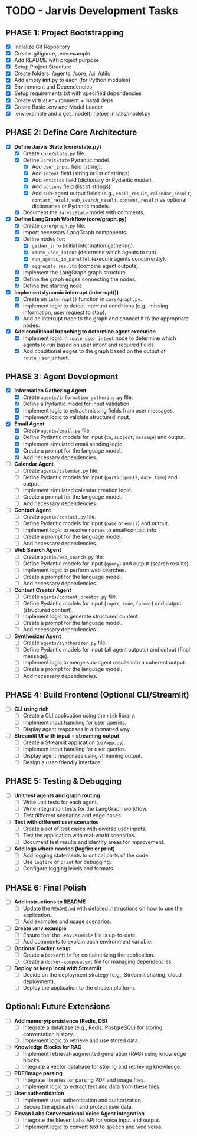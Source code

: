 # TODO - Jarvis Development Tasks

## PHASE 1: Project Bootstrapping

* [x] Initialize Git Repository
* [x] Create .gitignore, .env.example
* [x] Add README with project purpose
* [x] Setup Project Structure
* [x] Create folders: /agents, /core, /ui, /utils
* [x] Add empty **init**.py to each (for Python modules)
* [x] Environment and Dependencies
* [x] Setup requirements.txt with specified dependencies
* [x] Create virtual environment + install deps
* [x] Create Basic .env and Model Loader
* [x] .env.example and a get\_model() helper in utils/model.py

## PHASE 2: Define Core Architecture

* [x] **Define Jarvis State (core/state.py)**
    * [x] Create `core/state.py` file.
    * [x] Define `JarvisState` Pydantic model.
        * [x] Add `user_input` field (string).
        * [x] Add `intent` field (string or list of strings).
        * [x] Add `entities` field (dictionary or Pydantic model).
        * [x] Add `actions` field (list of strings).
        * [x] Add sub-agent output fields (e.g., `email_result`, `calendar_result`, `contact_result`, `web_search_result`, `content_result`) as optional dictionaries or Pydantic models.
    * [x] Document the `JarvisState` model with comments.
* [x] **Define LangGraph Workflow (core/graph.py)**
    * [x] Create `core/graph.py` file.
    * [x] Import necessary LangGraph components.
    * [x] Define nodes for:
        * [x] `gather_info` (initial information gathering).
        * [x] `route_user_intent` (determine which agents to run).
        * [x] `run_agents_in_parallel` (execute agents concurrently).
        * [x] `aggregate_results` (combine agent outputs).
    * [x] Implement the LangGraph graph structure.
    * [x] Define the graph edges connecting the nodes.
    * [x] Define the starting node.
* [x] **Implement dynamic interrupt (interrupt())**
    * [x] Create an `interrupt()` function in `core/graph.py`.
    * [x] Implement logic to detect interrupt conditions (e.g., missing information, user request to stop).
    * [x] Add an interrupt node to the graph and connect it to the appropriate nodes.
* [x] **Add conditional branching to determine agent execution**
    * [x] Implement logic in `route_user_intent` node to determine which agents to run based on user intent and required fields.
    * [x] Add conditional edges to the graph based on the output of `route_user_intent`.

## PHASE 3: Agent Development

* [x] **Information Gathering Agent**
    * [x] Create `agents/information_gathering.py` file.
    * [x] Define a Pydantic model for input validation.
    * [x] Implement logic to extract missing fields from user messages.
    * [x] Implement logic to validate structured input.
* [x] **Email Agent**
    * [x] Create `agents/email.py` file.
    * [x] Define Pydantic models for input (`to`, `subject`, `message`) and output.
    * [x] Implement simulated email sending logic.
    * [x] Create a prompt for the language model.
    * [x] Add necessary dependencies.
* [ ] **Calendar Agent**
    * [ ] Create `agents/calendar.py` file.
    * [ ] Define Pydantic models for input (`participants`, `date`, `time`) and output.
    * [ ] Implement simulated calendar creation logic.
    * [ ] Create a prompt for the language model.
    * [ ] Add necessary dependencies.
* [ ] **Contact Agent**
    * [ ] Create `agents/contact.py` file.
    * [ ] Define Pydantic models for input (`name` or `email`) and output.
    * [ ] Implement logic to resolve names to email/contact info.
    * [ ] Create a prompt for the language model.
    * [ ] Add necessary dependencies.
* [ ] **Web Search Agent**
    * [ ] Create `agents/web_search.py` file.
    * [ ] Define Pydantic models for input (`query`) and output (search results).
    * [ ] Implement logic to perform web searches.
    * [ ] Create a prompt for the language model.
    * [ ] Add necessary dependencies.
* [ ] **Content Creator Agent**
    * [ ] Create `agents/content_creator.py` file.
    * [ ] Define Pydantic models for input (`topic`, `tone`, `format`) and output (structured content).
    * [ ] Implement logic to generate structured content.
    * [ ] Create a prompt for the language model.
    * [ ] Add necessary dependencies.
* [ ] **Synthesizer Agent**
    * [ ] Create `agents/synthesizer.py` file.
    * [ ] Define Pydantic models for input (all agent outputs) and output (final message).
    * [ ] Implement logic to merge sub-agent results into a coherent output.
    * [ ] Create a prompt for the language model.
    * [ ] Add necessary dependencies.

## PHASE 4: Build Frontend (Optional CLI/Streamlit)

* [ ] **CLI using rich**
    * [ ] Create a CLI application using the `rich` library.
    * [ ] Implement input handling for user queries.
    * [ ] Display agent responses in a formatted way.
* [ ] **Streamlit UI with input + streaming output**
    * [ ] Create a Streamlit application (`ui/app.py`).
    * [ ] Implement input handling for user queries.
    * [ ] Display agent responses using streaming output.
    * [ ] Design a user-friendly interface.

## PHASE 5: Testing & Debugging

* [ ] **Unit test agents and graph routing**
    * [ ] Write unit tests for each agent.
    * [ ] Write integration tests for the LangGraph workflow.
    * [ ] Test different scenarios and edge cases.
* [ ] **Test with different user scenarios**
    * [ ] Create a set of test cases with diverse user inputs.
    * [ ] Test the application with real-world scenarios.
    * [ ] Document test results and identify areas for improvement.
* [ ] **Add logs where needed (logfire or print)**
    * [ ] Add logging statements to critical parts of the code.
    * [ ] Use `logfire` or `print` for debugging.
    * [ ] Configure logging levels and formats.

## PHASE 6: Final Polish

* [ ] **Add instructions to README**
    * [ ] Update the `README.md` with detailed instructions on how to use the application.
    * [ ] Add examples and usage scenarios.
* [ ] **Create .env.example**
    * [ ] Ensure that the `.env.example` file is up-to-date.
    * [ ] Add comments to explain each environment variable.
* [ ] **Optional Docker setup**
    * [ ] Create a `Dockerfile` for containerizing the application.
    * [ ] Create a `docker-compose.yml` file for managing dependencies.
* [ ] **Deploy or keep local with Streamlit**
    * [ ] Decide on the deployment strategy (e.g., Streamlit sharing, cloud deployment).
    * [ ] Deploy the application to the chosen platform.

## Optional: Future Extensions

* [ ] **Add memory/persistence (Redis, DB)**
    * [ ] Integrate a database (e.g., Redis, PostgreSQL) for storing conversation history.
    * [ ] Implement logic to retrieve and use stored data.
* [ ] **Knowledge Blocks for RAG**
    * [ ] Implement retrieval-augmented generation (RAG) using knowledge blocks.
    * [ ] Integrate a vector database for storing and retrieving knowledge.
* [ ] **PDF/image parsing**
    * [ ] Integrate libraries for parsing PDF and image files.
    * [ ] Implement logic to extract text and data from these files.
* [ ] **User authentication**
    * [ ] Implement user authentication and authorization.
    * [ ] Secure the application and protect user data.
* [ ] **Elevan Labs Conversational Voice Agent integration**
    * [ ] Integrate the Eleven Labs API for voice input and output.
    * [ ] Implement logic to convert text to speech and vice versa.